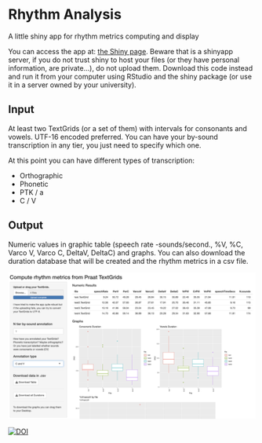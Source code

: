 # Rhythm Analysis
 A little shiny app for rhythm metrics computing and display
 
You can access the app at: [the Shiny page](https://wendyelvira.shinyapps.io/rhythm_analysis/). Beware that is a shinyapp server, if you do not trust shiny to host your files (or they have personal information, are private...), do not upload them. Download this code instead and run it from your computer using RStudio and the shiny package (or use it in a server owned by your university).
 
 ## Input
 At least two TextGrids (or a set of them) with intervals for consonants and vowels. UTF-16 encoded preferred. You can have your by-sound transcription in any tier, you just need to specify which one.

 At this point you can have different types of transcription:
 - Orthographic
 - Phonetic
 - PTK / a 
 - C / V
 
## Output
Numeric values in graphic table  (speech rate -sounds/second., %V, %C, Varco V, Varco C, DeltaV, DeltaC) and graphs.
You can also download the duration database that will be created and the rhythm metrics in a csv file.

![image](./testFiles/rhythmApp.png)




[![DOI](https://zenodo.org/badge/171128579.svg)](https://doi.org/10.5281/zenodo.15402012)

